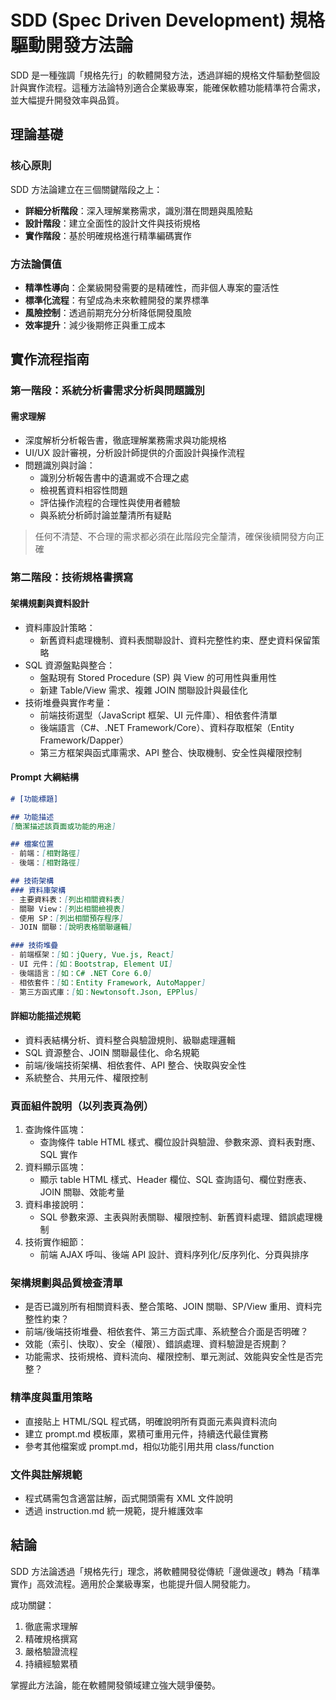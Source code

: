 # SDD (Spec Driven Development) 規格驅動開發方法論

SDD 是一種強調「規格先行」的軟體開發方法，透過詳細的規格文件驅動整個設計與實作流程。這種方法論特別適合企業級專案，能確保軟體功能精準符合需求，並大幅提升開發效率與品質。

## 理論基礎

### 核心原則

SDD 方法論建立在三個關鍵階段之上：

- **詳細分析階段**：深入理解業務需求，識別潛在問題與風險點
- **設計階段**：建立全面性的設計文件與技術規格
- **實作階段**：基於明確規格進行精準編碼實作

### 方法論價值

- **精準性導向**：企業級開發需要的是精確性，而非個人專案的靈活性
- **標準化流程**：有望成為未來軟體開發的業界標準
- **風險控制**：透過前期充分分析降低開發風險
- **效率提升**：減少後期修正與重工成本

## 實作流程指南

### 第一階段：系統分析書需求分析與問題識別

#### 需求理解

- 深度解析分析報告書，徹底理解業務需求與功能規格
- UI/UX 設計審視，分析設計師提供的介面設計與操作流程
- 問題識別與討論：
  - 識別分析報告書中的遺漏或不合理之處
  - 檢視舊資料相容性問題
  - 評估操作流程的合理性與使用者體驗
  - 與系統分析師討論並釐清所有疑點

> 任何不清楚、不合理的需求都必須在此階段完全釐清，確保後續開發方向正確

### 第二階段：技術規格書撰寫

#### 架構規劃與資料設計

- 資料庫設計策略：
  - 新舊資料處理機制、資料表關聯設計、資料完整性約束、歷史資料保留策略
- SQL 資源盤點與整合：
  - 盤點現有 Stored Procedure (SP) 與 View 的可用性與重用性
  - 新建 Table/View 需求、複雜 JOIN 關聯設計與最佳化
- 技術堆疊與實作考量：
  - 前端技術選型（JavaScript 框架、UI 元件庫）、相依套件清單
  - 後端語言（C#、.NET Framework/Core）、資料存取框架（Entity Framework/Dapper）
  - 第三方框架與函式庫需求、API 整合、快取機制、安全性與權限控制

#### Prompt 大綱結構

```markdown
# [功能標題]

## 功能描述
[簡潔描述該頁面或功能的用途]

## 檔案位置
- 前端：[相對路徑]
- 後端：[相對路徑]

## 技術架構
### 資料庫架構
- 主要資料表：[列出相關資料表]
- 關聯 View：[列出相關檢視表]
- 使用 SP：[列出相關預存程序]
- JOIN 關聯：[說明表格關聯邏輯]

### 技術堆疊
- 前端框架：[如：jQuery, Vue.js, React]
- UI 元件：[如：Bootstrap, Element UI]
- 後端語言：[如：C# .NET Core 6.0]
- 相依套件：[如：Entity Framework, AutoMapper]
- 第三方函式庫：[如：Newtonsoft.Json, EPPlus]
```

#### 詳細功能描述規範

- 資料表結構分析、資料整合與驗證規則、級聯處理邏輯
- SQL 資源整合、JOIN 關聯最佳化、命名規範
- 前端/後端技術架構、相依套件、API 整合、快取與安全性
- 系統整合、共用元件、權限控制

### 頁面組件說明（以列表頁為例）

1. 查詢條件區塊：
   - 查詢條件 table HTML 樣式、欄位設計與驗證、參數來源、資料表對應、SQL 實作
2. 資料顯示區塊：
   - 顯示 table HTML 樣式、Header 欄位、SQL 查詢語句、欄位對應表、JOIN 關聯、效能考量
3. 資料串接說明：
   - SQL 參數來源、主表與附表關聯、權限控制、新舊資料處理、錯誤處理機制
4. 技術實作細節：
   - 前端 AJAX 呼叫、後端 API 設計、資料序列化/反序列化、分頁與排序

### 架構規劃與品質檢查清單

- 是否已識別所有相關資料表、整合策略、JOIN 關聯、SP/View 重用、資料完整性約束？
- 前端/後端技術堆疊、相依套件、第三方函式庫、系統整合介面是否明確？
- 效能（索引、快取）、安全（權限）、錯誤處理、資料驗證是否規劃？
- 功能需求、技術規格、資料流向、權限控制、單元測試、效能與安全性是否完整？

### 精準度與重用策略

- 直接貼上 HTML/SQL 程式碼，明確說明所有頁面元素與資料流向
- 建立 prompt.md 模板庫，累積可重用元件，持續迭代最佳實務
- 參考其他檔案或 prompt.md，相似功能引用共用 class/function

### 文件與註解規範

- 程式碼需包含適當註解，函式開頭需有 XML 文件說明
- 透過 instruction.md 統一規範，提升維護效率

## 結論

SDD 方法論透過「規格先行」理念，將軟體開發從傳統「邊做邊改」轉為「精準實作」高效流程。適用於企業級專案，也能提升個人開發能力。

成功關鍵：

1. 徹底需求理解
2. 精確規格撰寫
3. 嚴格驗證流程
4. 持續經驗累積

掌握此方法論，能在軟體開發領域建立強大競爭優勢。

